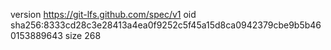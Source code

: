 version https://git-lfs.github.com/spec/v1
oid sha256:8333cd28c3e28413a4ea0f9252c5f45a15d8ca0942379cbe9b5b460153889643
size 268
